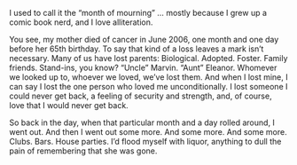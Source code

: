 I used to call it the “month of mourning” … mostly because I grew up a comic book nerd, and I love alliteration.

You see, my mother died of cancer in June 2006, one month and one day before her 65th birthday. To say that kind of a loss leaves a mark isn’t necessary. Many of us have lost parents: Biological. Adopted. Foster. Family friends. Stand-ins, you know? “Uncle” Marvin. “Aunt” Eleanor. Whomever we looked up to, whoever we loved, we’ve lost them. And when I lost mine, I can say I lost the one person who loved me unconditionally. I lost someone I could never get back, a feeling of security and strength, and, of course, love that I would never get back.

So back in the day, when that particular month and a day rolled around, I went out. And then I went out some more. And some more. And some more. Clubs. Bars. House parties. I’d flood myself with liquor, anything to dull the pain of remembering that she was gone.

